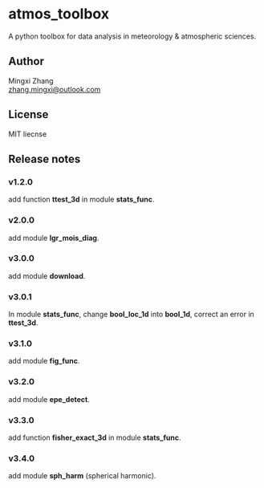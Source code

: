 # atmos_toolbox
A python toolbox for data analysis in meteorology & atmospheric sciences.  

## Author
Mingxi Zhang  
<zhang.mingxi@outlook.com>

## License
MIT liecnse

## Release notes
### v1.2.0
add function **ttest_3d** in module **stats_func**.
### v2.0.0
add module **lgr_mois_diag**.
### v3.0.0
add module **download**.
### v3.0.1 
In module **stats_func**, change **bool_loc_1d** into **bool_1d**,
correct an error in **ttest_3d**.
### v3.1.0
add module **fig_func**.  
### v3.2.0
add module **epe_detect**.
### v3.3.0
add function **fisher_exact_3d** in module **stats_func**.
### v3.4.0
add module **sph_harm** (spherical harmonic).  
